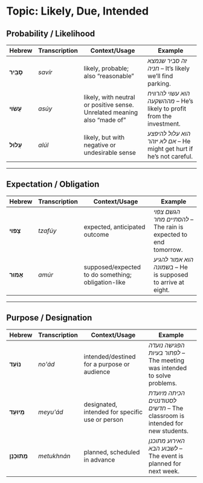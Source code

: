 # Topic: Likely, Due, Intended

## Probability / Likelihood

| **Hebrew**  | **Transcription** | **Context/Usage**                   | **Example**                                              |
| ----------- | ----------------- | -------------------------------- | --------------------------------------------------------------- |
| **סָבִיר**  | *savír*  | likely, probable; also “reasonable”            | *זה סביר שנמצא חניה* – It’s likely we’ll find parking.                  |
| **עָשׂוּי** | *asúy*    | likely, with neutral or positive sense. Unrelated meaning also “made of” | *הוא עשוי להרוויח מההשקעה* – He’s likely to profit from the investment. |
| **עָלוּל**  | *alúl*   | likely, but with negative or undesirable sense | *הוא עלול להיפצע אם לא יזהר* – He might get hurt if he’s not careful.   |

---

## Expectation / Obligation

| **Hebrew** | **Transcription** | **Context/Usage**                         | **Example**                                    |
| ---------- | ----------------- | ------------------------------------------ | ----------------------------------------------------- |
| **צָפוּי** | *tzafúy*    | expected, anticipated outcome                      | *הגשם צפוי להסתיים מחר* – The rain is expected to end tomorrow. |
| **אָמוּר** | *amúr*      | supposed/expected to do something; obligation-like | *הוא אמור להגיע בשמונה* – He is supposed to arrive at eight.    |

---

## Purpose / Designation

| **Hebrew**     | **Transcription** | **Context/Usage**                   | **Example**                                               |
| -------------- | ----------------- | ----------------------------------- | --------------------------------------------------------------- |
| **נוֹעַד**     | *no'ád*      | intended/destined for a purpose or audience     | *הפגישה נועדה לפתור בעיות* – The meeting was intended to solve problems.     |
| **מְיוּעָד**    | *meyu'ád*    | designated, intended for specific use or person | *הכיתה מיועדת לסטודנטים חדשים* – The classroom is intended for new students. |
| **מְתוּכְנָן** | *metukhnán*    | planned, scheduled in advance                   | *האירוע מתוכנן לשבוע הבא* – The event is planned for next week.              |
